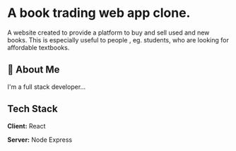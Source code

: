 # A book trading web app clone.

A website created to provide a platform to buy and sell used and new books. This is especially useful to people , eg. students, who are looking for affordable textbooks.

## 🚀 About Me

I'm a full stack developer...

## Tech Stack

**Client:** React

**Server:** Node Express
